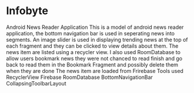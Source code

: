 # Infobyte
Android News Reader Application
This is a model of android news reader application, the bottom navigation bar is used in seperating news into segments. 
An image slider is used in displaying trending news at the top of each fragment and they can be clicked to view details about them. 
The news item are listed using a recycler view.
I also used RoomDatabase to allow users bookmark news they were not chanced to read finish and go back to read them in 
the Bookmark Fragment and possibly delete them when they are done
The news item are loaded from Frirebase
Tools used
RecyclerView
Firebase
RoomDatabase
BottomNavigationBar
CollapsingToolbarLayout

